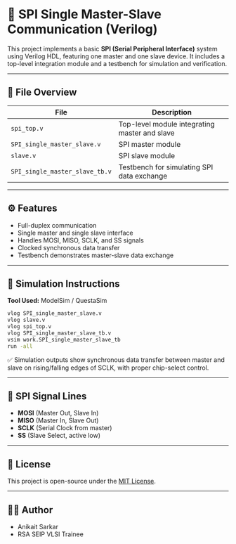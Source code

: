 # 🔄 SPI Single Master-Slave Communication (Verilog)

This project implements a basic **SPI (Serial Peripheral Interface)** system using Verilog HDL, featuring one master and one slave device. It includes a top-level integration module and a testbench for simulation and verification.

---

## 📁 File Overview

| File                        | Description |
|-----------------------------|-------------|
| `spi_top.v`                 | Top-level module integrating master and slave |
| `SPI_single_master_slave.v`| SPI master module |
| `slave.v`                   | SPI slave module |
| `SPI_single_master_slave_tb.v` | Testbench for simulating SPI data exchange |

---

## ⚙️ Features

- Full-duplex communication  
- Single master and single slave interface  
- Handles MOSI, MISO, SCLK, and SS signals  
- Clocked synchronous data transfer  
- Testbench demonstrates master-slave data exchange

---

## 🧪 Simulation Instructions

**Tool Used:** ModelSim / QuestaSim

```bash
vlog SPI_single_master_slave.v
vlog slave.v
vlog spi_top.v
vlog SPI_single_master_slave_tb.v
vsim work.SPI_single_master_slave_tb
run -all
```

✅ Simulation outputs show synchronous data transfer between master and slave on rising/falling edges of SCLK, with proper chip-select control.

---

## 🔌 SPI Signal Lines

- **MOSI** (Master Out, Slave In)  
- **MISO** (Master In, Slave Out)  
- **SCLK** (Serial Clock from master)  
- **SS** (Slave Select, active low)

---

## 📄 License

This project is open-source under the [MIT License](LICENSE).

---

## 👨‍💻 Author

- Anikait Sarkar
- RSA SEIP VLSI Trainee
